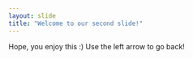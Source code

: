 ```yaml
---
layout: slide
title: "Welcome to our second slide!"
---
```

Hope, you enjoy this :)
Use the left arrow to go back!
